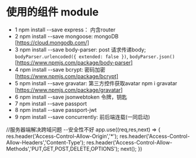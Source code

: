 # 使用的组件 module

- 1 npm install --save express： 内含router
- 2 npm install --save mongoose: mongoDB  [https://cloud.mongodb.com/]
- 3 npm install --save body-parser: post 请求传递body; `bodyParser.urlencoded({ extended: false })`, `bodyParser.json()`  [https://www.npmjs.com/package/body-parser]
- 4 npm install --save bcrypt: 密码加密  [https://www.npmjs.com/package/bcrypt]
- 5 npm install --save gravatar: 第三方控件获取avatar   npm i gravatar   [https://www.npmjs.com/package/gravatar]
- 6 npm install --save jsonwebtoken  令牌，钥匙
- 7 npm install --save passport 
- 8 npm install --save passport-jwt 
- 9 npm install --save concurrently: 前后端连载(一同启动)



//服务器端解决跨域问题  --安全性不好
app.use((req,res,next) => {
    res.header('Access-Control-Allow-Origin','*');
    res.header('Access-Control-Allow-Headers','Content-Type');
    res.header('Access-Control-Allow-Methods','PUT,GET,POST,DELETE,OPTIONS');
    next();
}) 